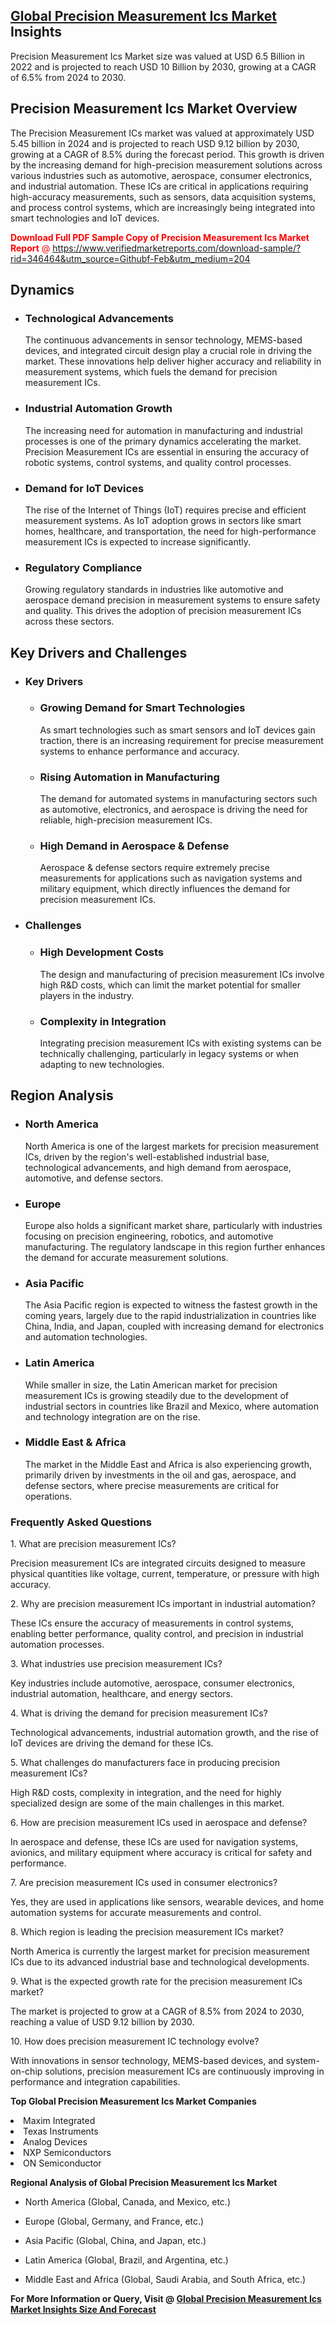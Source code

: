 <h2><a href="https://www.verifiedmarketreports.com/download-sample/?rid=346464&amp;utm_source=Githubf&amp;utm_medium=204" target="_blank">Global Precision Measurement Ics Market</a> Insights</h2><p>Precision Measurement Ics Market size was valued at USD 6.5 Billion in 2022 and is projected to reach USD 10 Billion by 2030, growing at a CAGR of 6.5% from 2024 to 2030.</p><p> <h2>Precision Measurement Ics Market Overview</h2> <p>The Precision Measurement ICs market was valued at approximately USD 5.45 billion in 2024 and is projected to reach USD 9.12 billion by 2030, growing at a CAGR of 8.5% during the forecast period. This growth is driven by the increasing demand for high-precision measurement solutions across various industries such as automotive, aerospace, consumer electronics, and industrial automation. These ICs are critical in applications requiring high-accuracy measurements, such as sensors, data acquisition systems, and process control systems, which are increasingly being integrated into smart technologies and IoT devices.</p> <p><p><span class=""><span style="color: #ff0000;"><strong>Download Full PDF Sample Copy of Precision Measurement Ics Market Report</strong> @ </span><a href="https://www.verifiedmarketreports.com/download-sample/?rid=346464&amp;utm_source=Githubf-Feb&amp;utm_medium=204" target="_blank">https://www.verifiedmarketreports.com/download-sample/?rid=346464&amp;utm_source=Githubf-Feb&amp;utm_medium=204</a></span></p></p> <h2>Dynamics</h2> <ul> <li><h3>Technological Advancements</h3> The continuous advancements in sensor technology, MEMS-based devices, and integrated circuit design play a crucial role in driving the market. These innovations help deliver higher accuracy and reliability in measurement systems, which fuels the demand for precision measurement ICs.</li> <li><h3>Industrial Automation Growth</h3> The increasing need for automation in manufacturing and industrial processes is one of the primary dynamics accelerating the market. Precision Measurement ICs are essential in ensuring the accuracy of robotic systems, control systems, and quality control processes.</li> <li><h3>Demand for IoT Devices</h3> The rise of the Internet of Things (IoT) requires precise and efficient measurement systems. As IoT adoption grows in sectors like smart homes, healthcare, and transportation, the need for high-performance measurement ICs is expected to increase significantly.</li> <li><h3>Regulatory Compliance</h3> Growing regulatory standards in industries like automotive and aerospace demand precision in measurement systems to ensure safety and quality. This drives the adoption of precision measurement ICs across these sectors.</li> </ul> <h2>Key Drivers and Challenges</h2> <ul> <li><h3>Key Drivers</h3> <ul> <li><h3>Growing Demand for Smart Technologies</h3> As smart technologies such as smart sensors and IoT devices gain traction, there is an increasing requirement for precise measurement systems to enhance performance and accuracy.</li> <li><h3>Rising Automation in Manufacturing</h3> The demand for automated systems in manufacturing sectors such as automotive, electronics, and aerospace is driving the need for reliable, high-precision measurement ICs.</li> <li><h3>High Demand in Aerospace & Defense</h3> Aerospace & defense sectors require extremely precise measurements for applications such as navigation systems and military equipment, which directly influences the demand for precision measurement ICs.</li> </ul> </li> <li><h3>Challenges</h3> <ul> <li><h3>High Development Costs</h3> The design and manufacturing of precision measurement ICs involve high R&D costs, which can limit the market potential for smaller players in the industry.</li> <li><h3>Complexity in Integration</h3> Integrating precision measurement ICs with existing systems can be technically challenging, particularly in legacy systems or when adapting to new technologies.</li> </ul> </li> </ul> <h2>Region Analysis</h2> <ul> <li><h3>North America</h3> North America is one of the largest markets for precision measurement ICs, driven by the region's well-established industrial base, technological advancements, and high demand from aerospace, automotive, and defense sectors.</li> <li><h3>Europe</h3> Europe also holds a significant market share, particularly with industries focusing on precision engineering, robotics, and automotive manufacturing. The regulatory landscape in this region further enhances the demand for accurate measurement solutions.</li> <li><h3>Asia Pacific</h3> The Asia Pacific region is expected to witness the fastest growth in the coming years, largely due to the rapid industrialization in countries like China, India, and Japan, coupled with increasing demand for electronics and automation technologies.</li> <li><h3>Latin America</h3> While smaller in size, the Latin American market for precision measurement ICs is growing steadily due to the development of industrial sectors in countries like Brazil and Mexico, where automation and technology integration are on the rise.</li> <li><h3>Middle East & Africa</h3> The market in the Middle East and Africa is also experiencing growth, primarily driven by investments in the oil and gas, aerospace, and defense sectors, where precise measurements are critical for operations.</li> </ul> <h3>Frequently Asked Questions</h3> <p>1. What are precision measurement ICs?</p> <p>Precision measurement ICs are integrated circuits designed to measure physical quantities like voltage, current, temperature, or pressure with high accuracy.</p> <p>2. Why are precision measurement ICs important in industrial automation?</p> <p>These ICs ensure the accuracy of measurements in control systems, enabling better performance, quality control, and precision in industrial automation processes.</p> <p>3. What industries use precision measurement ICs?</p> <p>Key industries include automotive, aerospace, consumer electronics, industrial automation, healthcare, and energy sectors.</p> <p>4. What is driving the demand for precision measurement ICs?</p> <p>Technological advancements, industrial automation growth, and the rise of IoT devices are driving the demand for these ICs.</p> <p>5. What challenges do manufacturers face in producing precision measurement ICs?</p> <p>High R&D costs, complexity in integration, and the need for highly specialized design are some of the main challenges in this market.</p> <p>6. How are precision measurement ICs used in aerospace and defense?</p> <p>In aerospace and defense, these ICs are used for navigation systems, avionics, and military equipment where accuracy is critical for safety and performance.</p> <p>7. Are precision measurement ICs used in consumer electronics?</p> <p>Yes, they are used in applications like sensors, wearable devices, and home automation systems for accurate measurements and control.</p> <p>8. Which region is leading the precision measurement ICs market?</p> <p>North America is currently the largest market for precision measurement ICs due to its advanced industrial base and technological developments.</p> <p>9. What is the expected growth rate for the precision measurement ICs market?</p> <p>The market is projected to grow at a CAGR of 8.5% from 2024 to 2030, reaching a value of USD 9.12 billion by 2030.</p> <p>10. How does precision measurement IC technology evolve?</p> <p>With innovations in sensor technology, MEMS-based devices, and system-on-chip solutions, precision measurement ICs are continuously improving in performance and integration capabilities.</p> </p><p><strong>Top Global Precision Measurement Ics Market Companies</strong></p><div data-test-id=""><p><li>Maxim Integrated</li><li> Texas Instruments</li><li> Analog Devices</li><li> NXP Semiconductors</li><li> ON Semiconductor</li></p><div><strong>Regional Analysis of&nbsp;Global Precision Measurement Ics Market</strong></div><ul><li dir="ltr"><p dir="ltr">North America&nbsp;(Global, Canada, and Mexico, etc.)</p></li><li dir="ltr"><p dir="ltr">Europe (Global, Germany, and France, etc.)</p></li><li dir="ltr"><p dir="ltr">Asia Pacific&nbsp;(Global, China, and Japan, etc.)</p></li><li dir="ltr"><p dir="ltr">Latin America&nbsp;(Global, Brazil, and Argentina, etc.)</p></li><li dir="ltr">Middle East and Africa&nbsp;(Global, Saudi Arabia, and South Africa, etc.)</li></ul><p><strong>For More Information or Query, Visit @&nbsp;</strong><strong><a href="https://www.verifiedmarketreports.com/product/precision-measurement-ics-market/?utm_source=Githubf&amp;utm_medium=204" target="_blank">Global Precision Measurement Ics Market Insights Size And Forecast</a></strong></p></div>

